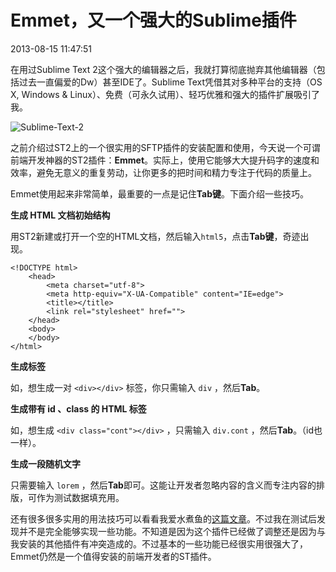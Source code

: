 # Emmet，又一个强大的Sublime插件
2013-08-15 11:47:51


在用过Sublime Text 2这个强大的编辑器之后，我就打算彻底抛弃其他编辑器（包括过去一直偏爱的Dw）甚至IDE了。Sublime Text凭借其对多种平台的支持（OS X, Windows &amp; Linux）、免费（可永久试用）、轻巧优雅和强大的插件扩展吸引了我。

![Sublime-Text-2](http://blogimages.u.qiniudn.com/Sublime-Text-2.jpg)

之前介绍过ST2上的一个很实用的SFTP插件的安装配置和使用，今天说一个可谓前端开发神器的ST2插件：**Emmet**。实际上，使用它能够大大提升码字的速度和效率，避免无意义的重复劳动，让你更多的把时间和精力专注于代码的质量上。

Emmet使用起来非常简单，最重要的一点是记住**Tab键**。下面介绍一些技巧。

**生成 HTML 文档初始结构**

用ST2新建或打开一个空的HTML文档，然后输入`html5`，点击**Tab键**，奇迹出现。

    <!DOCTYPE html>
        <head>
            <meta charset="utf-8">
            <meta http-equiv="X-UA-Compatible" content="IE=edge">
            <title></title>
            <link rel="stylesheet" href="">
        </head>
        <body>
        </body>
    </html>

**生成标签**

如，想生成一对 `<div></div>` 标签，你只需输入 `div` ，然后**Tab**。

**生成带有 id 、class 的 HTML 标签**

如，想生成 `<div class="cont"></div>` ，只需输入 `div.cont` ，然后**Tab**。（id也一样）。

**生成一段随机文字**

只需要输入 `lorem` ，然后**Tab**即可。这能让开发者忽略内容的含义而专注内容的排版，可作为测试数据填充用。

还有很多很多实用的用法技巧可以看看我爱水煮鱼的[这篇文章](http://blog.wpjam.com/series/frontend-develop-tool-emmet/ "前端开发神器 Emmet")。不过我在测试后发现并不是完全能够实现一些功能。不知道是因为这个插件已经做了调整还是因为与我安装的其他插件有冲突造成的。不过基本的一些功能已经很实用很强大了，Emmet仍然是一个值得安装的前端开发者的ST插件。

